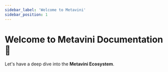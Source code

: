 ```yaml
---
sidebar_label: 'Welcome to Metavini'
sidebar_position: 1
---
```


# Welcome to Metavini Documentation 🍷

Let's have a deep dive into the **Metavini Ecosystem**.

